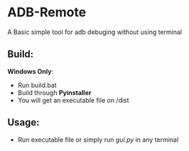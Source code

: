 # ADB-Remote
A Basic simple tool for adb debuging without using terminal

## Build:  
**Windows Only**:  
* Run build.bat
* Build through **Pyinstaller**
* You will get an executable file on /dist  

## Usage:
* Run executable file or simply run *gui.py* in any terminal


  
